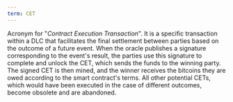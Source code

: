 ```yaml
---
term: CET
---
```


Acronym for "*Contract Execution Transaction*". It is a specific transaction within a DLC that facilitates the final settlement between parties based on the outcome of a future event. When the oracle publishes a signature corresponding to the event's result, the parties use this signature to complete and unlock the CET, which sends the funds to the winning party. The signed CET is then mined, and the winner receives the bitcoins they are owed according to the smart contract's terms. All other potential CETs, which would have been executed in the case of different outcomes, become obsolete and are abandoned.

